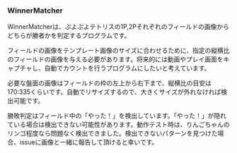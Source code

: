 ### WinnerMatcher
WinnerMatcherは、ぷよぷよテトリスの1P,2Pそれぞれのフィールドの画像からどちらが勝者かを判定するプログラムです。

フィールドの画像をテンプレート画像のサイズに合わせるために、指定の縦横比のフィールドの画像を与える必要があります。将来的には動画やプレイ画面をキャプチャし、自動でカウントを行うプログラムにしたいと考えています。

必要な盤面の画像はフィールドの枠の左上から右下まで、縦横比の目安は170:335くらいです。自動でリサイズするので、大きくサイズが外れなければ検出可能です。

勝敗判定はフィールド中の「やった！」を検出しています。「やった！」が隠れている場合は検出できない可能性があります。動作テスト時は、りんごちゃんのリンゴ程度なら問題なく検出できました。検出できないパターンを見つけた場合、issueに画像と一緒に報告して頂けると幸いです。

